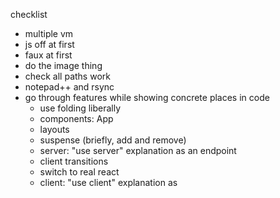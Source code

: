 checklist

- multiple vm
- js off at first
- faux at first
- do the image thing
- check all paths work
- notepad++ and rsync
- go through features while showing concrete places in code
  - use folding liberally
  - components: App
  - layouts
  - suspense (briefly, add and remove)
  - server: "use server" explanation as an endpoint
  - client transitions
  - switch to real react
  - client: "use client" explanation as <script> tag
    - clickable thing
    - maybe some form PE?
    - the whole thing
      - client provider
      - everything together
        - pass color down from image to client image
        - pass action down for storing current color
        - refresh background with a transition animation
- the actual ending lol
